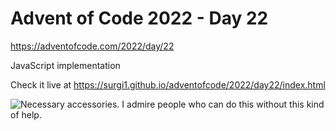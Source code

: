 # Advent of Code 2022 - Day 22

https://adventofcode.com/2022/day/22

JavaScript implementation

Check it live at https://surgi1.github.io/adventofcode/2022/day22/index.html

![Necessary accessories. I admire people who can do this without this kind of help.](https://surgi1.github.io/adventofcode/screenshots/2022_22.png)